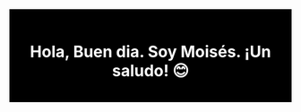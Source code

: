 
<div align="center" style="background-color: black; padding: 20px;">
  <h1 style="color: white;">Hola, Buen dia. Soy Moisés. ¡Un saludo! 😊</h1>
</div>

<!--
**MCordero0/MCordero0** is a ✨ _special_ ✨ repository because its `README.md` (this file) appears on your GitHub profile.

Sobre mi:

- Soy estudiante de Ciencia de datos.
- 🌱 I’m currently learning ...
- 👯 I’m looking to collaborate on ...
- 🤔 I’m looking for help with ...
- 💬 Ask me about ...
- 📫 How to reach me: ...
- 😄 Pronouns: ...
- ⚡ Fun fact: ...
-->
